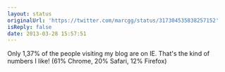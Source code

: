 ```yaml
---
layout: status
originalUrl: 'https://twitter.com/marcgg/status/317304535838257152'
isReply: false
date: 2013-03-28 15:57:51
---
```


Only 1,37% of the people visiting my blog are on IE. That's the kind of numbers I like! (61% Chrome, 20% Safari, 12% Firefox)
